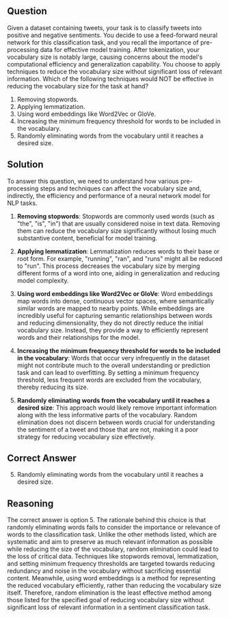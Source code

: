 ## Question
Given a dataset containing tweets, your task is to classify tweets into positive and negative sentiments. You decide to use a feed-forward neural network for this classification task, and you recall the importance of pre-processing data for effective model training. After tokenization, your vocabulary size is notably large, causing concerns about the model's computational efficiency and generalization capability. You choose to apply techniques to reduce the vocabulary size without significant loss of relevant information. Which of the following techniques would NOT be effective in reducing the vocabulary size for the task at hand?

1. Removing stopwords.
2. Applying lemmatization.
3. Using word embeddings like Word2Vec or GloVe.
4. Increasing the minimum frequency threshold for words to be included in the vocabulary.
5. Randomly eliminating words from the vocabulary until it reaches a desired size.

## Solution
To answer this question, we need to understand how various pre-processing steps and techniques can affect the vocabulary size and, indirectly, the efficiency and performance of a neural network model for NLP tasks.

1. **Removing stopwords**: Stopwords are commonly used words (such as "the", "is", "in") that are usually considered noise in text data. Removing them can reduce the vocabulary size significantly without losing much substantive content, beneficial for model training.

2. **Applying lemmatization**: Lemmatization reduces words to their base or root form. For example, "running", "ran", and "runs" might all be reduced to "run". This process decreases the vocabulary size by merging different forms of a word into one, aiding in generalization and reducing model complexity.

3. **Using word embeddings like Word2Vec or GloVe**: Word embeddings map words into dense, continuous vector spaces, where semantically similar words are mapped to nearby points. While embeddings are incredibly useful for capturing semantic relationships between words and reducing dimensionality, they do not directly reduce the initial vocabulary size. Instead, they provide a way to efficiently represent words and their relationships for the model.

4. **Increasing the minimum frequency threshold for words to be included in the vocabulary**: Words that occur very infrequently in the dataset might not contribute much to the overall understanding or prediction task and can lead to overfitting. By setting a minimum frequency threshold, less frequent words are excluded from the vocabulary, thereby reducing its size.

5. **Randomly eliminating words from the vocabulary until it reaches a desired size**: This approach would likely remove important information along with the less informative parts of the vocabulary. Random elimination does not discern between words crucial for understanding the sentiment of a tweet and those that are not, making it a poor strategy for reducing vocabulary size effectively.

## Correct Answer
5. Randomly eliminating words from the vocabulary until it reaches a desired size.

## Reasoning
The correct answer is option 5. The rationale behind this choice is that randomly eliminating words fails to consider the importance or relevance of words to the classification task. Unlike the other methods listed, which are systematic and aim to preserve as much relevant information as possible while reducing the size of the vocabulary, random elimination could lead to the loss of critical data. Techniques like stopwords removal, lemmatization, and setting minimum frequency thresholds are targeted towards reducing redundancy and noise in the vocabulary without sacrificing essential content. Meanwhile, using word embeddings is a method for representing the reduced vocabulary efficiently, rather than reducing the vocabulary size itself. Therefore, random elimination is the least effective method among those listed for the specified goal of reducing vocabulary size without significant loss of relevant information in a sentiment classification task.